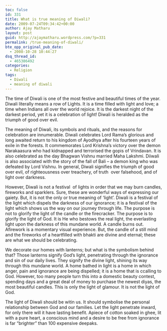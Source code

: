 ```yaml
---
toc: false
id: 331
title: What is true meaning of Diwali?
date: 2009-07-24T09:34:42+00:00
author: Ajay Matharu
layout: post
guid: http://ajaymatharu.wordpress.com/?p=331
permalink: /true-meaning-of-diwali/
bte_opp_original_pub_date:
  - 2008-10-28 10:44:27
dsq_thread_id:
  - 465386492
categories:
  - Religion
tags:
  - Diwali
  - meaning of diwali
---
```

The time of Diwali is one of the most festive and beautiful times of the year. Diwali literally means a row of Lights. It is a time filled with light and love; a time when Indians all over the world rejoice. It is the darkest night of the darkest period, yet it is a celebration of light! Diwali is heralded as the triumph of good over evil.

The meaning of Diwali, its symbols and rituals, and the reasons for celebration are innumerable. Diwali celebrates Lord Rama&#8217;s glorious and long awaited return to his kingdom of Ayodhya after his fourteen years of exile in the forests. It commemorates Lord Krishna&#8217;s victory over the demon Narakaasura who had kidnapped and terrorised the gopis of Vrindavan. It is also celebrated as the day Bhagwan Vishnu married Maha Lakshmi. Diiwali is also associated with the story of the fall of Bali &#8211; a demon king who was defeated by Lord Vishnu. In general, Diwali signifies the triumph of good over evil, of righteousness over treachery, of truth  over falsehood, and of light over darkness.

However, Diwali is not a festival  of lights in order that we may burn candles, fireworks and sparklers. Sure, these are wonderful ways of expressing our gaiety. But, it is not the only or true meaning of &#8216;light&#8217;. Diwali is a festival of the light which dispels the darkness of our ignorance; it is a festival of the light which shows us the way on our journey through life. The purpose is not to glorify the light of the candle or the firecracker. The purpose is to glorify the light of God. It is He who bestows the real light, the everlasting light upon the darkness of this mundane world. A candle burns out. Afirework is a momentary visual experience. But, the candle of a still mind and the fireworks of a heartfilled with bhakti are divine and eternal; these are what we should be celebrating.

We decorate our homes with lanterns; but what is the symbolism behind that? Those lanterns signify God&#8217;s light, penetrating through the ignorance and sin of our daily lives. They signify the divine light, shining its way through this mundane world. A home bathed in light is a home in which anger, pain and ignorance are being dispelled; it is a home that is ccalling to God. However, too many people turn this into a domestic beauty contest, spending days and a great deal of money to purchase the newest diyas, the most beautiful candles. This is only the light of glamour. It is not the light of God.

The light of Diwali should be witin us. It should symbolise the personal relationship between God and our families. Let the light penetrate inward, for only there will it have lasting benefit. Apiece of cotton soaked in ghee, lit with a pure heart, a conscious mind and a desire to be free from ignorance is far &#8220;brighter&#8221; than 100 expensive deepaks.
